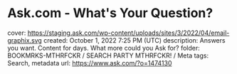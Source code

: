 # Ask.com - What's Your Question?

cover: https://staging.ask.com/wp-content/uploads/sites/3/2022/04/email-graphix.svg
created: October 1, 2022 7:25 PM (UTC)
description: Answers you want. Content for days. What more could you Ask for?
folder: BOOKMRKS-MTHRFCKR / SEARCH PARTY MTHRFCKR! / Meta
tags: Search, metadata
url: https://www.ask.com/?o=1474130